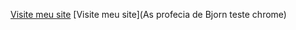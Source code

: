 [Visite meu site](https://lyrioty.github.io/Bjorn-Svein/)
[Visite meu site](As profecia de Bjorn teste chrome)